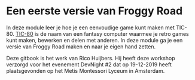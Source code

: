 # Een eerste versie van Froggy Road

In deze module leer je hoe je een eenvoudige game kunt maken met TIC-80. <a href="https://tic.computer/">TIC-80</a> is de naam van een fantasy computer waarmee je retro games kunt maken, bewerken en delen met anderen. In deze module ga je een versie van Froggy Road maken en naar je eigen hand zetten.

Deze gitbook is het werk van Rico Huijbers. Hij heeft deze workshop verzorgd voor het evenement DevNight \#2 dat op 19-12-2019 heeft plaatsgevonden op het Metis Montessori Lyceum in Amsterdam.

